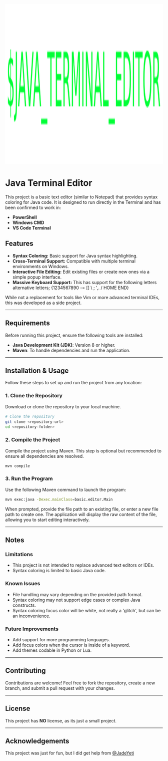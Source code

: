 <div align="center">
  <img src="icon.png" width = 756px height = 512px/>
</div>

# Java Terminal Editor

This project is a basic text editor (similar to Notepad) that provides syntax coloring for Java code. It is designed to run directly in the Terminal and has been confirmed to work in:

- **PowerShell**
- **Windows CMD**
- **VS Code Terminal**

## Features
- **Syntax Coloring:** Basic support for Java syntax highlighting.
- **Cross-Terminal Support:** Compatible with multiple terminal environments on Windows.
- **Interactive File Editing:** Edit existing files or create new ones via a simple popup interface.
- **Massive Keyboard Support:** This has support for the following letters alternative letters; {1234567890 -= [] \ ; ',. / HOME END}

While not a replacement for tools like Vim or more advanced terminal IDEs, this was developed as a side project.

---

## Requirements
Before running this project, ensure the following tools are installed:

- **Java Development Kit (JDK)**: Version 8 or higher.
- **Maven**: To handle dependencies and run the application.

---

## Installation & Usage
Follow these steps to set up and run the project from any location:

### 1. Clone the Repository
Download or clone the repository to your local machine.

```bash
# Clone the repository
git clone <repository-url>
cd <repository-folder>
```

### 2. Compile the Project
Compile the project using Maven. This step is optional but recommended to ensure all dependencies are resolved.

```bash
mvn compile
```

### 3. Run the Program
Use the following Maven command to launch the program:

```bash
mvn exec:java -Dexec.mainClass=basic.editor.Main
```

When prompted, provide the file path to an existing file, or enter a new file path to create one. The application will display the raw content of the file, allowing you to start editing interactively.

---

## Notes

### Limitations
- This project is not intended to replace advanced text editors or IDEs.
- Syntax coloring is limited to basic Java code.

### Known Issues
- File handling may vary depending on the provided path format.
- Syntax coloring may not support edge cases or complex Java constructs.
- Syntax coloring focus color will be white, not really a 'glitch', but can be an inconvenience.

### Future Improvements
- Add support for more programming languages.
- Add focus colors when the cursor is inside of a keyword.
- Add themes codable in Python or Lua.

---

## Contributing
Contributions are welcome! Feel free to fork the repository, create a new branch, and submit a pull request with your changes.

---

## License
This project has **NO** license, as its just a small project.

---

## Acknowledgements
This project was just for fun, but I did get help from [@JadeYeti](https://github.com/Jadeeeeeeeeeeee)



